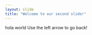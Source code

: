 ```yaml
---
layout: slide
title: "Welcome to our second slide!"
---
```

hola world
Use the left arrow to go back!
